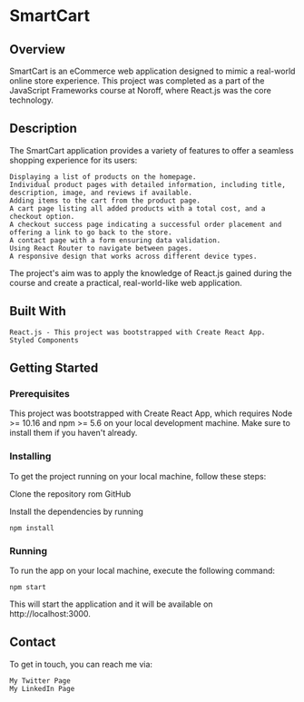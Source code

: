 # SmartCart

## Overview

SmartCart is an eCommerce web application designed to mimic a real-world online store experience. This project was completed as a part of the JavaScript Frameworks course at Noroff, where React.js was the core technology.

## Description

The SmartCart application provides a variety of features to offer a seamless shopping experience for its users:

    Displaying a list of products on the homepage.
    Individual product pages with detailed information, including title, description, image, and reviews if available.
    Adding items to the cart from the product page.
    A cart page listing all added products with a total cost, and a checkout option.
    A checkout success page indicating a successful order placement and offering a link to go back to the store.
    A contact page with a form ensuring data validation.
    Using React Router to navigate between pages.
    A responsive design that works across different device types.

The project's aim was to apply the knowledge of React.js gained during the course and create a practical, real-world-like web application.
## Built With

    React.js - This project was bootstrapped with Create React App.
    Styled Components

## Getting Started

### Prerequisites

This project was bootstrapped with Create React App, which requires Node >= 10.16 and npm >= 5.6 on your local development machine. Make sure to install them if you haven't already.

### Installing

To get the project running on your local machine, follow these steps:

Clone the repository rom GitHub

Install the dependencies by running

    npm install

### Running

To run the app on your local machine, execute the following command:

    npm start

This will start the application and it will be available on http://localhost:3000.

## Contact

To get in touch, you can reach me via:

    My Twitter Page
    My LinkedIn Page




